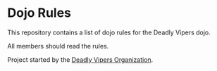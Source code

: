 Dojo Rules
==========

This repository contains a list of dojo rules for the Deadly Vipers dojo.

All members should read the rules.

Project started by the [Deadly Vipers Organization]("https://github.com/deadlyvipers").
